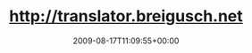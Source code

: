 ---
retweeted: false
source: <a href="http://twitter.com" rel="nofollow">Twitter Web Client</a>
entities:
  hashtags:
  - text: deutsch
    indices:
    - '72'
    - '80'
  - text: vogtlaendisch
    indices:
    - '81'
    - '95'
  symbols: []
  user_mentions: []
  urls: []
display_text_range:
- '0'
- '95'
favorite_count: '0'
id_str: '3359902728'
truncated: false
retweet_count: '0'
id: '3359902728'
created_at: Mon Aug 17 11:09:55 +0000 2009
favorited: false
full_text: 'http://translator.breigusch.net/ &lt;- Warum kannte ich das noch nicht?
  #deutsch #vogtlaendisch'
lang: de
tags:
- deutsch
- vogtlaendisch
- pesos:twitter
date: '2009-08-17T11:09:55+00:00'
src: https://twitter.com/bascht/status/3359902728
original_url: https://twitter.com/bascht/status/3359902728
type: twitter_tweet
text: 'http://translator.breigusch.net/ &lt;- Warum kannte ich das noch nicht? #deutsch
  #vogtlaendisch'
title: http://translator.breigusch.net

---